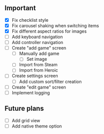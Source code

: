 ## Important
- [x] Fix checklist style
- [x] Fix carousel shaking when switching items
- [x] Fix different aspect ratios for images
- [ ] Add keyboard navigation
- [ ] Add controller navigation
- [ ] Create "add game" screen
    - [ ] Manually add game
        - [ ] Set image
    - [ ] Import from Steam
    - [ ] Import from Heroic
- [ ] Create settings screen
    - [ ] Add custom sort/filter creation
- [ ] Create "edit game" screen
- [ ] Implement logging

## Future plans
- [ ] Add grid view
- [ ] Add native theme option